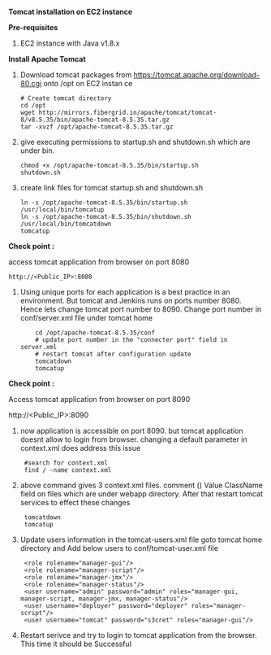 **Tomcat installation on EC2 instance**

**Pre-requisites**
  
  1. EC2 instance with Java v1.8.x

**Install Apache Tomcat**

 1. Download tomcat packages from https://tomcat.apache.org/download-80.cgi onto /opt on EC2 instan                 ce

        # Create tomcat directory
        cd /opt
        wget http://mirrors.fibergrid.in/apache/tomcat/tomcat-8/v8.5.35/bin/apache-tomcat-8.5.35.tar.gz
        tar -xvzf /opt/apache-tomcat-8.5.35.tar.gz

 2. give executing permissions to startup.sh and shutdown.sh which are under bin.

        chmod +x /opt/apache-tomcat-8.5.35/bin/startup.sh 
        shutdown.sh

 3. create link files for tomcat startup.sh and shutdown.sh

        ln -s /opt/apache-tomcat-8.5.35/bin/startup.sh /usr/local/bin/tomcatup
        ln -s /opt/apache-tomcat-8.5.35/bin/shutdown.sh /usr/local/bin/tomcatdown
        tomcatup
**Check point :**

access tomcat application from browser on port 8080

    http://<Public_IP>:8080
 1. Using unique ports for each application is a best practice in an environment. But tomcat and Jenkins runs on ports number 8080. Hence lets change tomcat port number to 8090. Change port number in conf/server.xml file under tomcat home
            
            cd /opt/apache-tomcat-8.5.35/conf
            # update port number in the "connecter port" field in server.xml
            # restart tomcat after configuration update
            tomcatdown
            tomcatup
**Check point :**

Access tomcat application from browser on port 8090

  http://<Public_IP>:8090

1. now application is accessible on port 8090. but tomcat application doesnt allow to login from browser. changing a default parameter in context.xml does address this issue
        
        #search for context.xml
        find / -name context.xml

2. above command gives 3 context.xml files. comment () Value ClassName field on files which are under webapp directory. After that restart tomcat services to effect these changes
       
        tomcatdown
        tomcatup
3. Update users information in the tomcat-users.xml file goto tomcat home directory and Add below users to conf/tomcat-user.xml file
        
        <role rolename="manager-gui"/>
        <role rolename="manager-script"/>
        <role rolename="manager-jmx"/>
        <role rolename="manager-status"/>
        <user username="admin" password="admin" roles="manager-gui, manager-script, manager-jmx, manager-status"/>
        <user username="deployer" password="deployer" roles="manager-script"/>
        <user username="tomcat" password="s3cret" roles="manager-gui"/>
4. Restart serivce and try to login to tomcat application from the browser. This time it should be Successful